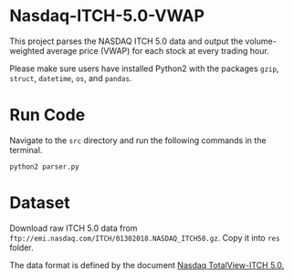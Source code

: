 # Nasdaq-ITCH-5.0-VWAP
This project parses the NASDAQ ITCH 5.0 data and output the volume-weighted average price (VWAP) for each stock at every trading hour.

Please make sure users have installed Python2 with the packages `gzip`, `struct`, `datetime`, `os`, and `pandas`.

# Run Code

Navigate to the `src` directory and run the following commands in the terminal.

`python2 parser.py`

# Dataset

Download raw ITCH 5.0 data from `ftp://emi.nasdaq.com/ITCH/01302018.NASDAQ_ITCH50.gz`. Copy it into `res` folder.

The data format is defined by the document [Nasdaq TotalView-ITCH 5.0.](http://www.nasdaqtrader.com/content/technicalsupport/specifications/dataproducts/NQTVITCHspecification.pdf)
